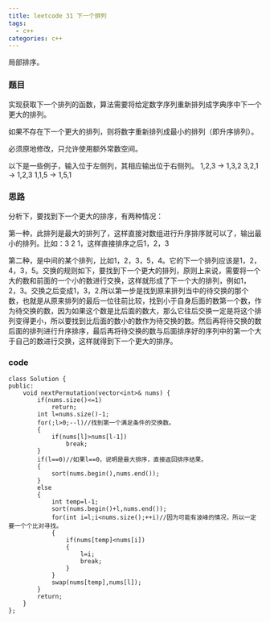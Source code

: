 ```yaml
---
title: leetcode 31 下一个排列
tags:
  - c++ 
categories: c++ 
---
```

局部排序。
<!-- more -->

### 题目

实现获取下一个排列的函数，算法需要将给定数字序列重新排列成字典序中下一个更大的排列。

如果不存在下一个更大的排列，则将数字重新排列成最小的排列（即升序排列）。

必须原地修改，只允许使用额外常数空间。

以下是一些例子，输入位于左侧列，其相应输出位于右侧列。
1,2,3 → 1,3,2
3,2,1 → 1,2,3
1,1,5 → 1,5,1

### 思路

分析下，要找到下一个更大的排序，有两种情况：

第一种，此排列是最大的排列了，这样直接对数组进行升序排序就可以了，输出最小的排列。比如：3 2 1，这样直接排序之后1，2，3

第二种，是中间的某个排列，比如1，2，3，5，4。它的下一个排列应该是1，2，4，3，5。交换的规则如下，要找到下一个更大的排列，原则上来说，需要将一个大的数和前面的一个小的数进行交换，这样就形成了下一个大的排列，例如1，2，3。交换之后变成1，3，2.所以第一步是找到原来排列当中的待交换的那个数，也就是从原来排列的最后一位往前比较，找到小于自身后面的数第一个数，作为待交换的数，因为如果这个数是比后面的数大，那么它往后交换一定是将这个排列变得更小，所以要找到比后面的数小的数作为待交换的数。然后再将待交换的数后面的排列进行升序排序，最后再将待交换的数与后面排序好的序列中的第一个大于自己的数进行交换，这样就得到下一个更大的排序。
### code

    class Solution {
	public:
	    void nextPermutation(vector<int>& nums) {
	        if(nums.size()<=1)
	            return;
	        int l=nums.size()-1;
	        for(;l>0;--l)//找到第一个满足条件的交换数。
	        {
	            if(nums[l]>nums[l-1])
	                break;
	        }
	        if(l==0)//如果l==0，说明是最大排序，直接返回排序结果。
	        {
	            sort(nums.begin(),nums.end());
	        }
	        else
	        {
	            int temp=l-1;
	            sort(nums.begin()+l,nums.end());
	            for(int i=l;i<nums.size();++i)//因为可能有波峰的情况，所以一定要一个个比对寻找。
	            {
	                if(nums[temp]<nums[i])
	                {
	                    l=i;
	                    break;
	                }
	            }
	            swap(nums[temp],nums[l]);
	        }
	        return; 
	    }
	};


